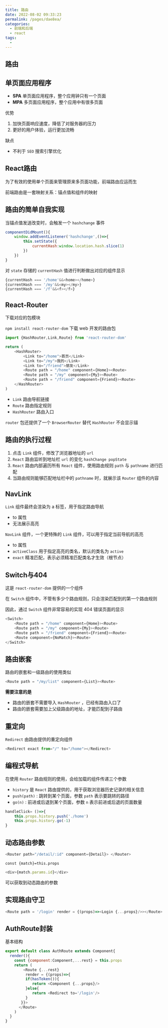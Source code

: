 ```yaml
---
title: 路由
date: 2022-08-02 09:33:23
permalink: /pages/dae8ea/
categories:
  - 前端和后端
  - react
tags:
  - 
---
```

## 路由



## 单页面应用程序

- **SPA** 单页面应用程序，整个应用钟只有一个页面
- **MPA**  多页面应用程序，整个应用中有很多页面

优势

1. 加快页面响应速度，降低了对服务器的压力
2. 更好的用户体验，运行更加流畅

缺点

- 不利于 `SEO` 搜索引擎优化



## React路由

为了有效的使用单个页面来管理原来多页面功能，前端路由应运而生

前端路由是一套映射关系：锚点值和组件的映射



## 路由的简单自我实现

当锚点值发送改变时，会触发一个 `hashchange` 事件

```js
componentDidMount(){
    window.addEventListener('hashchange',()=>{
        this.setState({
            currentHash:window.location.hash.slice(1)
        })
    })
}
```

对 `state` 存储的 `currentHash` 值进行判断做出对应的组件显示

```js
{currentHash === '/home'&&<home></home>}
{currentHash === '/my'&&<my></my>}
{currentHash === '/f'&&<f></f>}
```



## React-Router

下载对应的包模块 

`npm install react-router-dom`  下载 web 开发的路由包

```js
import {HashRouter,Link,Route} from 'react-router-dom'

return (
	<HashRouter>
    	<Link to="/home">首页</Link>
        <Link to="/my">我的</Link>
        <Link to="/friend">朋友</Link>
    	<Route path = "/home" component={Home}><Route>
    	<Route path = "/my" component={My}><Route>
        <Route path = "/friend" component={Friend}><Route>
    </HashRouter>
)
```

- `Link`  路由导航链接
- `Route`  路由指定规则
- `HashRouter`   路由入口

`router` 包还提供了一个 `BrowserRouter` 替代 `HashRouter` 不会显示锚



## 路由的执行过程

1. 点击 `Link` 组件，修改了浏览器地址的 `url`
2. `React` 路由监听到地址栏 `url` 的变化 `hashChange popState` 
3. `React` 路由内部遍历所有 `React` 组件，使用路由规则 `path` 与 `pathname` 进行匹配
4. 当路由规则能够匹配地址栏中的 `pathname`  时，就展示该 `Router` 组件的内容



## NavLink

`Link` 组件最终会渲染为 a 标签，用于指定路由导航

- to 属性
- 无法展示高亮

`NavLink` 组件，一个更特殊的 `Link` 组件，可以用于指定当前导航的高亮

- to 属性
- `activeClass`  用于指定高亮的类名，默认的类名为 `active`
- `exact`   精准匹配，表示必须精准匹配类名才生效（根节点）



## Switch与404

这是 `react-router-dom` 提供的一个组件

在 `Switch` 组件中，不管有多少个路由规则，只会渲染匹配到的第一个路由规则

因此，通过 `Switch` 组件非常容易的实现 404 错误页面的显示

```js
<Switch>
	<Route path = "/home" component={Home}><Route>
   	<Route path = "/my" component={My}><Route>
    <Route path = "/friend" component={Friend}><Route>
    <Route component={NoMatch}><Route>
</Switch>
```



## 路由嵌套

路由的嵌套和一级路由的使用类似

```js
<Route path = "/my/list" component={List}><Route>
```

**需要注意的是**

- 路由的嵌套不需要导入 `HashRouter` ，已经有路由入口了
- 路由的嵌套需要加上父级路由的地址，才能匹配到子路由



## 重定向

`Redirect`  由路由提供的重定向组件

```js
<Redirect exact from="/" to="/home"></Redirect>
```

## 编程式导航

在使用 `Router` 路由规则的使用，会给加载的组件传递三个参数

- `history` 是 `React` 路由提供的，用于获取浏览器历史记录的相关信息
- `push(path)` : 跳转到某个页面，参数 `path` 表示要跳转的路径
- `go(n)` : 前进或后退到某个页面，参数 `n` 表示前进或后退的页面数量

```js
handleClick= ()=>{
    this.props.history.push('./home')
    this.props.history.go(-1)
}
```



## 动态路由参数

```js
<Router path="/detail/:id" component={Detail}> </Router>
```

`const {match}=this.props`

```js
<div>{match.params.id}</div>
```

可以获取到动态路由的参数





## 实现路由守卫

```js
<Route path = '/login' render = {(props)=><Login {...props}/>></Route>
```



## AuthRoute封装

基本结构

```js
export default class AuthRoute extends Component{
  render(){
    const {component:Component,...rest} = this.props
    return (
    	<Route {...rest}
  		 render = {(props)=>{
         if(hasToken()){
            return <Component {...props}/>
         }else{
           	return <Redirect to='/login'/>
         }
       }}>
      </Route>
    )
  }
}
```















































